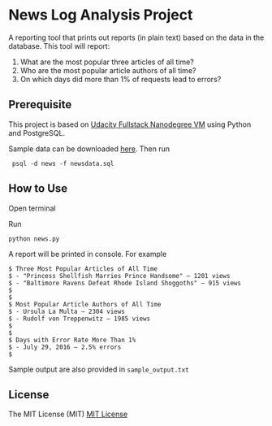 News Log Analysis Project
=============
A reporting tool that prints out reports (in plain text) based on the data in the database. This tool will report:
1. What are the most popular three articles of all time?
2. Who are the most popular article authors of all time?
3. On which days did more than 1% of requests lead to errors?

## Prerequisite
This project is based on [Udacity Fullstack Nanodegree VM](https://github.com/udacity/fullstack-nanodegree-vm.git) using Python and PostgreSQL.

Sample data can be downloaded [here](https://d17h27t6h515a5.cloudfront.net/topher/2016/August/57b5f748_newsdata/newsdata.zip). Then run
```
 psql -d news -f newsdata.sql
```

## How to Use
Open terminal

Run
```
python news.py
```

A report will be printed in console. For example
```
$ Three Most Popular Articles of All Time
$ - "Princess Shellfish Marries Prince Handsome" — 1201 views
$ - "Baltimore Ravens Defeat Rhode Island Shoggoths" — 915 views
$
$
$ Most Popular Article Authors of All Time
$ - Ursula La Multa — 2304 views
$ - Rudolf von Treppenwitz — 1985 views
$
$
$ Days with Error Rate More Than 1%
$ - July 29, 2016 — 2.5% errors
$
```

Sample output are also provided in `sample_output.txt`

## License
The MIT License (MIT)
[MIT License](https://opensource.org/licenses/MIT)
